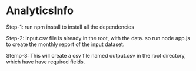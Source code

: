 # AnalyticsInfo

Step-1: run npm install to install all the dependencies

Step-2: input.csv file is already in the root, with the data. so run node app.js to create the monthly report of the input dataset.

Stemp-3: This will create a csv file named output.csv in the root directory, which have have required fields.

